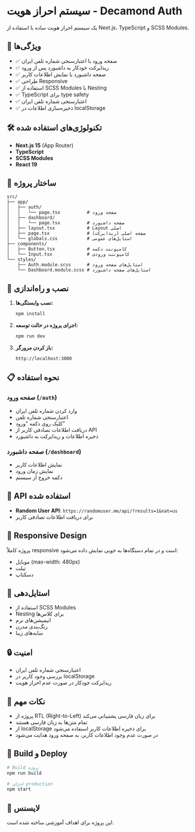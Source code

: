 # سیستم احراز هویت - Decamond Auth

یک سیستم احراز هویت ساده با استفاده از Next.js، TypeScript و SCSS Modules.

## 🎯 ویژگی‌ها

- ✅ صفحه ورود با اعتبارسنجی شماره تلفن ایران
- ✅ ریدایرکت خودکار به داشبورد پس از ورود
- ✅ صفحه داشبورد با نمایش اطلاعات کاربر
- ✅ طراحی Responsive
- ✅ استفاده از SCSS Modules با Nesting
- ✅ TypeScript برای type safety
- ✅ اعتبارسنجی شماره تلفن ایران
- ✅ ذخیره‌سازی اطلاعات در localStorage

## 🛠 تکنولوژی‌های استفاده شده

- **Next.js 15** (App Router)
- **TypeScript**
- **SCSS Modules**
- **React 19**

## 📁 ساختار پروژه

```
src/
├── app/
│   ├── auth/
│   │   └── page.tsx          # صفحه ورود
│   ├── dashboard/
│   │   └── page.tsx          # صفحه داشبورد
│   ├── layout.tsx            # Layout اصلی
│   ├── page.tsx              # صفحه اصلی (ریدایرکت)
│   └── globals.css           # استایل‌های عمومی
├── components/
│   ├── Button.tsx            # کامپوننت دکمه
│   └── Input.tsx             # کامپوننت ورودی
└── styles/
    ├── Auth.module.scss      # استایل‌های صفحه ورود
    └── Dashboard.module.scss # استایل‌های صفحه داشبورد
```

## 🚀 نصب و راه‌اندازی

1. **نصب وابستگی‌ها:**
   ```bash
   npm install
   ```

2. **اجرای پروژه در حالت توسعه:**
   ```bash
   npm run dev
   ```

3. **باز کردن مرورگر:**
   ```
   http://localhost:3000
   ```

## 📋 نحوه استفاده

### صفحه ورود (`/auth`)
- وارد کردن شماره تلفن ایران
- اعتبارسنجی شماره تلفن
- کلیک روی دکمه "ورود"
- دریافت اطلاعات تصادفی کاربر از API
- ذخیره اطلاعات و ریدایرکت به داشبورد

### صفحه داشبورد (`/dashboard`)
- نمایش اطلاعات کاربر
- نمایش زمان ورود
- دکمه خروج از سیستم

## 🔧 API استفاده شده

- **Random User API**: `https://randomuser.me/api/?results=1&nat=us`
- برای دریافت اطلاعات تصادفی کاربر

## 📱 Responsive Design

پروژه کاملاً responsive است و در تمام دستگاه‌ها به خوبی نمایش داده می‌شود:
- موبایل (max-width: 480px)
- تبلت
- دسکتاپ

## 🎨 استایل‌دهی

- استفاده از SCSS Modules
- Nesting برای کلاس‌ها
- انیمیشن‌های نرم
- رنگ‌بندی مدرن
- سایه‌های زیبا

## 🔒 امنیت

- اعتبارسنجی شماره تلفن ایران
- بررسی وجود کاربر در localStorage
- ریدایرکت خودکار در صورت عدم احراز هویت

## 📝 نکات مهم

- پروژه از RTL (Right-to-Left) برای زبان فارسی پشتیبانی می‌کند
- تمام متن‌ها به زبان فارسی هستند
- از localStorage برای ذخیره اطلاعات کاربر استفاده می‌شود
- در صورت عدم وجود اطلاعات کاربر، به صفحه ورود هدایت می‌شود

## 🚀 Build و Deploy

```bash
# Build پروژه
npm run build

# اجرای production
npm start
```

## 📄 لایسنس

این پروژه برای اهداف آموزشی ساخته شده است.

